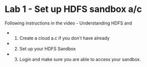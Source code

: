 <h1> Lab 1 - Set up HDFS sandbox a/c </h1>

Following instructions in the video - Understanding HDFS and
* 1. Create a cloud a.c if you don't have already
* 2. Set up your HDFS Sandbox
* 3. Login and make sure you are able to access your sandbox. 
